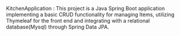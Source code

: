 KitchenApplication :
              This project is a Java Spring Boot application implementing a basic CRUD functionality for managing Items, utilizing Thymeleaf for the front end and integrating with a relational database(Mysql) through Spring Data JPA.
